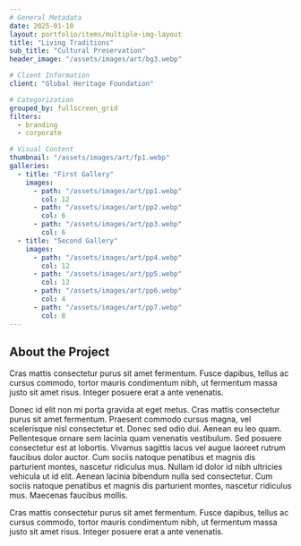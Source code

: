 ```yaml
---
# General Metadata
date: 2025-01-10
layout: portfolio/items/multiple-img-layout
title: "Living Traditions"
sub_title: "Cultural Preservation"
header_image: "/assets/images/art/bg3.webp"

# Client Information
client: "Global Heritage Foundation"

# Categorization
grouped_by: fullscreen_grid
filters:
  - branding
  - corporate

# Visual Content
thumbnail: "/assets/images/art/fp1.webp"
galleries:
  - title: "First Gallery"
    images:
      - path: "/assets/images/art/pp1.webp"
        col: 12
      - path: "/assets/images/art/pp2.webp"
        col: 6
      - path: "/assets/images/art/pp3.webp"
        col: 6
  - title: "Second Gallery"
    images:
      - path: "/assets/images/art/pp4.webp"
        col: 12
      - path: "/assets/images/art/pp5.webp"
        col: 12
      - path: "/assets/images/art/pp6.webp"
        col: 4
      - path: "/assets/images/art/pp7.webp"
        col: 8
---
```

## About the Project
<p class="lead">Cras mattis consectetur purus sit amet fermentum. Fusce dapibus, tellus ac cursus commodo, tortor mauris condimentum nibh, ut fermentum massa justo sit amet risus. Integer posuere erat a ante venenatis.</p>

Donec id elit non mi porta gravida at eget metus. Cras mattis consectetur purus sit amet fermentum. Praesent commodo cursus magna, vel scelerisque nisl consectetur et. Donec sed odio dui. Aenean eu leo quam. Pellentesque ornare sem lacinia quam venenatis vestibulum. Sed posuere consectetur est at lobortis. Vivamus sagittis lacus vel augue laoreet rutrum faucibus dolor auctor. Cum sociis natoque penatibus et magnis dis parturient montes, nascetur ridiculus mus. Nullam id dolor id nibh ultricies vehicula ut id elit. Aenean lacinia bibendum nulla sed consectetur. Cum sociis natoque penatibus et magnis dis parturient montes, nascetur ridiculus mus. Maecenas faucibus mollis.

<!-- gallery -->

<p class="lead">Cras mattis consectetur purus sit amet fermentum. Fusce dapibus, tellus ac cursus commodo, tortor mauris condimentum nibh, ut fermentum massa justo sit amet risus. Integer posuere erat a ante venenatis.</p>

<!-- gallery -->